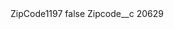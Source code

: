 <?xml version="1.0" encoding="UTF-8"?>
<CustomMetadata xmlns="http://soap.sforce.com/2006/04/metadata" xmlns:xsi="http://www.w3.org/2001/XMLSchema-instance" xmlns:xsd="http://www.w3.org/2001/XMLSchema">
    <label>ZipCode1197</label>
    <protected>false</protected>
    <values>
        <field>Zipcode__c</field>
        <value xsi:type="xsd:string">20629</value>
    </values>
</CustomMetadata>
